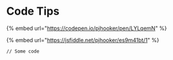 # Code Tips

{% embed url="https://codepen.io/pjhooker/pen/LYLqemN" %}

{% embed url="https://jsfiddle.net/pjhooker/es9m41bt/1" %}

```
// Some code
```
